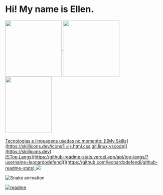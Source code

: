 <h1> Hi! My name is Ellen. </h1>

<div>
  <a href="https://github.com/leonardodefendi">
  <img height="180em"   align="center" src="https://github-readme-stats.vercel.app/api?username=leonardodefendi&show_icons=true&theme=react&include_all_commits=true&count_private=true"/>
  <img height="180em"  align="center" src="https://github-readme-stats.vercel.app/api/top-langs/?username=leonardodefendi&layout=compact&langs_count=7&theme=react" />

  <img align="center" width="148" height="180" src="https://media1.tenor.com/images/68e8337fb4eb7e40645d832c64762a8b/tenor.gif?itemid=19443613">
</div>
 <br>
Tecnologias e linguagens usadas no momento:
[![My Skills](https://skillicons.dev/icons?i=js,html,css,git,linux,vscode)](https://skillicons.dev)
<br/>
[![Top Langs](https://github-readme-stats.vercel.app/api/top-langs/?username=leonardodefendi)](https://github.com/leonardodefendi/github-readme-stats)
 
    
</div>
  <a href="https://www.linkedin.com/in/leonardo-defendi-prado-337275189/" target="_blank"><img src="https://img.shields.io/badge/-LinkedIn-%230077B5?style=for-the-badge&logo=linkedin&logoColor=white" target="_blank"></a> 
 
  ![Snake animation](https://github.com/leonardodefendi/leonardodefendi/blob/output/github-contribution-grid-snake.svg)
 
</div>
 
[![readme](https://github-readme-stats.vercel.app/api/pin/?username=leonardodefendi&repo=leonardodefendi&theme=react)](https://github.com/leonardodefendi/leonardodefendi)
